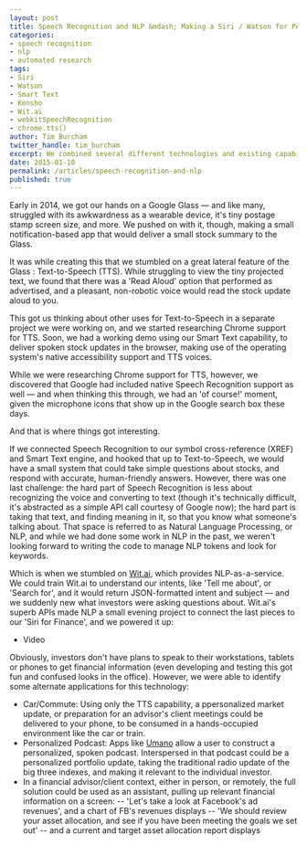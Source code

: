 ```yaml
---
layout: post
title: Speech Recognition and NLP &mdash; Making a Siri / Watson for Personalized Finance
categories: 
- speech recognition
- nlp
- automated research
tags: 
- Siri
- Watson 
- Smart Text
- Kensho
- Wit.ai
- webkitSpeechRecognition
- chrome.tts()
author: Tim Burcham
twitter_handle: tim_burcham
excerpt: We combined several different technologies and existing capabilities to make a voice-driven, human-friendly financial answer engine.
date: 2015-01-10
permalink: /articles/speech-recognition-and-nlp
published: true
---
```


Early in 2014, we got our hands on a Google Glass &mdash; and like many, struggled with its awkwardness as a wearable device, it's tiny postage stamp screen size, and more.  We pushed on with it, though, making a small notification-based app that would deliver a small stock summary to the Glass.

It was while creating this that we stumbled on a great lateral feature of the Glass : Text-to-Speech (TTS). While struggling to view the tiny projected text, we found that there was a 'Read Aloud' option that performed as advertised, and a pleasant, non-robotic voice would read the stock update aloud to you.

This got us thinking about other uses for Text-to-Speech in a separate project we were working on, and we started researching Chrome support for TTS.  Soon, we had a working demo using our Smart Text capability, to deliver spoken stock updates in the browser, making use of the operating system's native accessibility support and TTS voices.

While we were researching Chrome support for TTS, however, we discovered that Google had included native Speech Recognition support as well &mdash; and when thinking this through, we had an 'of course!' moment, given the microphone icons that show up in the Google search box these days.

And that is where things got interesting.

If we connected Speech Recognition to our symbol cross-reference (XREF) and Smart Text engine, and hooked that up to Text-to-Speech, we would have a small system that could take simple questions about stocks, and respond with accurate, human-friendly answers.  However, there was one last challenge: the hard part of Speech Recognition is less about recognizing the voice and converting to text (though it's technically difficult, it's abstracted as a simple API call courtesy of Google now); the hard part is taking that text, and finding meaning in it, so that you know what someone's talking about.  That space is referred to as Natural Language Processing, or NLP, and while we had done some work in NLP in the past, we weren't looking forward to writing the code to manage NLP tokens and look for keywords.

Which is when we stumbled on <a href="http://wit.ai">Wit.ai</a>, which provides NLP-as-a-service.  We could train Wit.ai to understand our intents, like 'Tell me about', or 'Search for', and it would return JSON-formatted intent and subject &mdash; and we suddenly new what investors were asking questions about.  Wit.ai's superb APIs made NLP a small evening project to connect the last pieces to our 'Siri for Finance', and we powered it up:

- Video

Obviously, investors don't have plans to speak to their workstations, tablets or phones to get financial information (even developing and testing this got fun and confused looks in the office). However, we were able to identify some alternate applications for this technology:

- Car/Commute: Using only the TTS capability, a ppersonalized market update, or preparation for an advisor's client meetings could be delivered to your phone, to be consumed in a hands-occupied environment like the car or train.
- Personalized Podcast: Apps like <a href="https://umano.me/">Umano</a> allow a user to construct a personalized, spoken podcast.  Interspersed in that podcast could be a personalized portfolio update, taking the traditional radio update of the big three indexes, and making it relevant to the individual investor.
- In a financial advisor/client context, either in person, or remotely, the full solution could be used as an assistant, pulling up relevant financial information on a screen:
-- 'Let's take a look at Facebook's ad revenues', and a chart of FB's revenues displays
-- 'We should review your asset allocation, and see if you have been meeting the goals we set out' -- and a current and target asset allocation report displays



